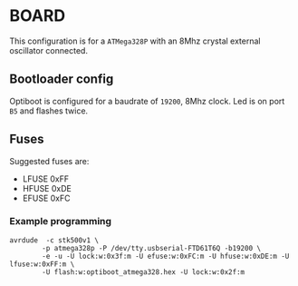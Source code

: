 # BOARD
This configuration is for a `ATMega328P` with an 8Mhz crystal external oscillator connected.

## Bootloader config
Optiboot is configured for a baudrate of `19200`, 8Mhz clock.
Led is on port `B5` and flashes twice.

## Fuses
Suggested fuses are:

- LFUSE 0xFF
- HFUSE 0xDE
- EFUSE 0xFC

### Example programming
```
avrdude  -c stk500v1 \
		-p atmega328p -P /dev/tty.usbserial-FTD61T6Q -b19200 \
		-e -u -U lock:w:0x3f:m -U efuse:w:0xFC:m -U hfuse:w:0xDE:m -U lfuse:w:0xFF:m \
		-U flash:w:optiboot_atmega328.hex -U lock:w:0x2f:m
```



